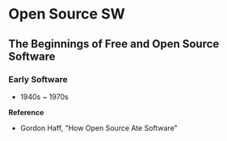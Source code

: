 # Open Source SW

## The Beginnings of Free and Open Source Software

### Early Software
* 1940s ~ 1970s 

<strong>Reference</strong>
* Gordon Haff, "How Open Source Ate Software"
